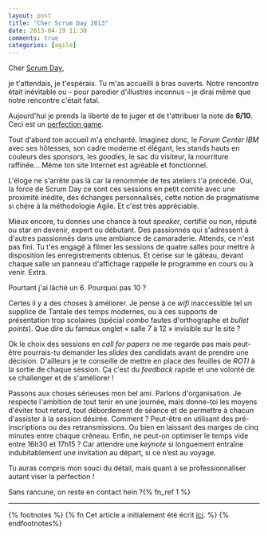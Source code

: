 ```yaml
---
layout: post
title: "Cher Scrum Day 2013"
date: 2013-04-19 11:30
comments: true
categories: [agile]
---
```

Cher [Scrum Day](http://www.scrumday.fr/),

je t'attendais, je t'espérais. Tu m'as accueilli à bras ouverts. Notre rencontre était inévitable ou –&nbsp;pour parodier d'illustres inconnus&nbsp;– je dirai même que notre rencontre c'était fatal.

Aujourd'hui je prends la liberté de te juger et de t'attribuer la note de __6/10__.  
Ceci est un [perfection game](http://www.perfectiongame.org/#learn_more).
<!--more-->
Tout d'abord ton accueil m'a enchanté. Imaginez donc, le _Forum Center IBM_ avec ses hôtesses, son cadre moderne et élégant, les stands hauts en couleurs des _sponsors_, les _goodies_, le sac du visiteur, la nourriture raffinée… Même ton site Internet est agréable et fonctionnel.

L'éloge ne s'arrête pas là car la renommée de tes ateliers t'a précédé. Oui, la force de Scrum Day ce sont ces sessions en petit comité avec une proximité inédite, des échanges personnalisés, cette notion de pragmatisme si chère à la méthodologie Agile. Et c'est très appréciable.

Mieux encore, tu donnes une chance à tout _speaker_, certifié ou non, réputé ou star en devenir, expert ou débutant. Des passionnés qui s'adressent à d'autres passionnés dans une ambiance de camaraderie. Attends, ce n'est pas fini. Tu t'es engagé à filmer les sessions de quatre salles pour mettre à disposition les enregistrements obtenus. Et cerise sur le gâteau, devant chaque salle un panneau d'affichage rappelle le programme en cours ou à venir. Extra.

Pourtant j'ai lâché un 6. Pourquoi pas 10&nbsp;?

Certes il y a des choses à améliorer. Je pense à ce _wifi_ inaccessible tel un supplice de Tantale des temps modernes, ou à ces supports de présentation trop scolaires (spécial _combo_ fautes d'orthographe et _bullet points_). Que dire du fameux onglet «&nbsp;salle 7 à 12&nbsp;» invisible sur le site&nbsp;?

Ok le choix des sessions en _call for papers_ ne me regarde pas mais peut-être pourrais-tu demander les _slides_ des candidats avant de prendre une décision. D'ailleurs je te conseille de mettre en place des feuilles de _ROTI_ à la sortie de chaque session. Ça c'est du _feedback_ rapide et une volonté de se challenger et de s'améliorer&nbsp;!

Passons aux choses sérieuses mon bel ami. Parlons d'organisation. Je respecte l'ambition de tout tenir en une journée, mais donne-toi les moyens d'éviter tout retard, tout débordement de séance et de permettre à chacun d'assister à la session désirée. Comment&nbsp;? Peut-être en utilisant des pré-inscriptions ou des retransmissions. Ou bien en laissant des marges de cinq minutes entre chaque créneau. Enfin, ne peut-on optimiser le temps vide entre 16h30 et 17h15&nbsp;? Car attendre une _keynote_ si longuement entraîne indubitablement une invitation au départ, si ce n’est au voyage.

Tu auras compris mon souci du détail, mais quant à se professionnaliser autant viser la perfection&nbsp;!

Sans rancune, on reste en contact hein&nbsp;?{% fn_ref 1 %}

***

{% footnotes %}
  {% fn Cet article a initialement été écrit <a href="http://blogtechno.novediagroup.com/perfection-game-scrum-day-2013/">ici</a>. %}
{% endfootnotes%}